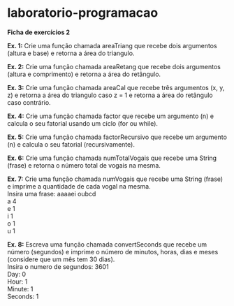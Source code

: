 # laboratorio-programacao

<b>Ficha de exercícios 2</b>
<p><b>Ex. 1:</b> Crie uma função chamada areaTriang que recebe dois argumentos (altura e base) e  retorna a área do triangulo.</p>

<p><b>Ex. 2:</b> Crie uma função chamada areaRetang que recebe dois argumentos (altura e  comprimento) e retorna a área do retângulo.</p>

<p><b>Ex. 3:</b> Crie uma função chamada areaCal que recebe três argumentos (x, y, z) e retorna a  área do triangulo caso z = 1 e retorna a área do retângulo caso contrário.</p>

<p><b>Ex. 4:</b> Crie uma função chamada factor que recebe um argumento (n) e calcula o seu fatorial usando um ciclo (for ou while).</p>

<p><b>Ex. 5:</b> Crie uma função chamada factorRecursivo que recebe um argumento (n) e calcula o  seu fatorial (recursivamente).</p>

<p><b>Ex. 6:</b> Crie uma função chamada numTotalVogais que recebe uma String (frase) e retorna o  número total de vogais na mesma.</p>

<p><b>Ex. 7:</b> Crie uma função chamada numVogais que recebe uma String (frase) e imprime a  quantidade de cada vogal na mesma.
<br>Insira uma frase: aaaaei oubcd
<br>a 4
<br>e 1
<br>i 1
<br>o 1
<br>u 1
</p>

<p><b>Ex. 8:</b> Escreva uma função chamada convertSeconds que recebe um número (segundos) e  imprime o número de minutos, horas, dias e meses (considere que um mês tem 30 dias).
<br>Insira o numero de segundos: 3601
<br>Day: 0
<br>Hour: 1
<br>Minute: 1
<br>Seconds: 1

</p></p>